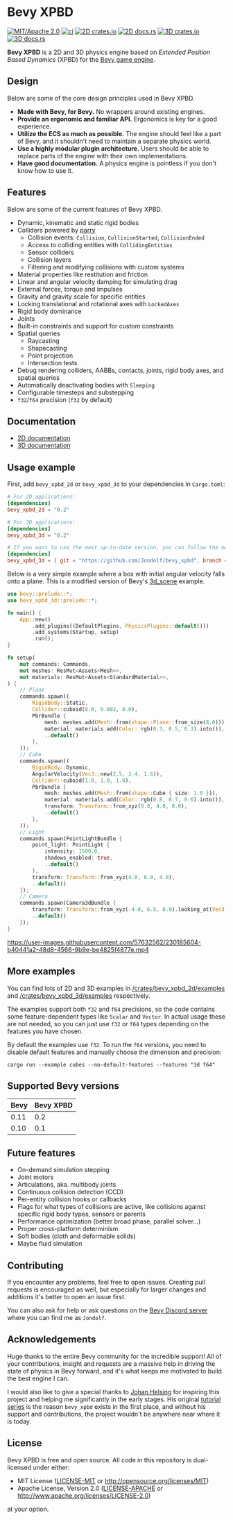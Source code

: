 # Bevy XPBD

[![MIT/Apache 2.0](https://img.shields.io/badge/license-MIT%2FApache-blue.svg)](https://github.com/Jondolf/bevy_xpbd#license)
[![ci](https://github.com/Jondolf/bevy_xpbd/actions/workflows/ci.yml/badge.svg?branch=main)](https://github.com/Jondolf/bevy_xpbd/actions/workflows/ci.yml)
[![2D crates.io](https://img.shields.io/crates/v/bevy_xpbd_2d?label=2D%20crates.io)](https://crates.io/crates/bevy_xpbd_2d)
[![2D docs.rs](https://img.shields.io/docsrs/bevy_xpbd_2d?label=2D%20docs.rs)](https://docs.rs/bevy_xpbd_2d)
[![3D crates.io](https://img.shields.io/crates/v/bevy_xpbd_3d?label=3D%20crates.io)](https://crates.io/crates/bevy_xpbd_3d)
[![3D docs.rs](https://img.shields.io/docsrs/bevy_xpbd_3d?label=3D%20docs.rs)](https://docs.rs/bevy_xpbd_3d)

**Bevy XPBD** is a 2D and 3D physics engine based on *Extended Position Based Dynamics* (XPBD)
for the [Bevy game engine](https://bevyengine.org/).

## Design

Below are some of the core design principles used in Bevy XPBD.

- **Made with Bevy, for Bevy.** No wrappers around existing engines.
- **Provide an ergonomic and familiar API.** Ergonomics is key for a good experience.
- **Utilize the ECS as much as possible.** The engine should feel like a part of Bevy, and it shouldn't
need to maintain a separate physics world.
- **Use a highly modular plugin architecture.** Users should be able to replace parts of the engine
with their own implementations.
- **Have good documentation.** A physics engine is pointless if you don't know how to use it.

## Features

Below are some of the current features of Bevy XPBD.

- Dynamic, kinematic and static rigid bodies
- Colliders powered by [parry](https://parry.rs)
  - Collision events: `Collision`, `CollisionStarted`, `CollisionEnded`
  - Access to colliding entities with `CollidingEntities`
  - Sensor colliders
  - Collision layers
  - Filtering and modifying collisions with custom systems
- Material properties like restitution and friction
- Linear and angular velocity damping for simulating drag
- External forces, torque and impulses
- Gravity and gravity scale for specific entities
- Locking translational and rotational axes with `LockedAxes`
- Rigid body dominance
- Joints
- Built-in constraints and support for custom constraints
- Spatial queries
  - Raycasting
  - Shapecasting
  - Point projection
  - Intersection tests
- Debug rendering colliders, AABBs, contacts, joints, rigid body axes, and spatial queries
- Automatically deactivating bodies with `Sleeping`
- Configurable timesteps and substepping
- `f32`/`f64` precision (`f32` by default)

## Documentation

- [2D documentation](https://docs.rs/bevy_xpbd_2d)
- [3D documentation](https://docs.rs/bevy_xpbd_3d)

## Usage example

First, add `bevy_xpbd_2d` or `bevy_xpbd_3d` to your dependencies in `Cargo.toml`:

```toml
# For 2D applications:
[dependencies]
bevy_xpbd_2d = "0.2"

# For 3D applications:
[dependencies]
bevy_xpbd_3d = "0.2"

# If you want to use the most up-to-date version, you can follow the main branch:
[dependencies]
bevy_xpbd_3d = { git = "https://github.com/Jondolf/bevy_xpbd", branch = "main" }
```

Below is a very simple example where a box with initial angular velocity falls onto a plane. This is a modified version of Bevy's [3d_scene](https://bevyengine.org/examples/3d/3d-scene/) example.

```rs
use bevy::prelude::*;
use bevy_xpbd_3d::prelude::*;

fn main() {
    App::new()
        .add_plugins((DefaultPlugins, PhysicsPlugins::default()))
        .add_systems(Startup, setup)
        .run();
}

fn setup(
    mut commands: Commands,
    mut meshes: ResMut<Assets<Mesh>>,
    mut materials: ResMut<Assets<StandardMaterial>>,
) {
    // Plane
    commands.spawn((
        RigidBody::Static,
        Collider::cuboid(8.0, 0.002, 8.0),
        PbrBundle {
            mesh: meshes.add(Mesh::from(shape::Plane::from_size(8.0))),
            material: materials.add(Color::rgb(0.3, 0.5, 0.3).into()),
            ..default()
        },
    ));
    // Cube
    commands.spawn((
        RigidBody::Dynamic,
        AngularVelocity(Vec3::new(2.5, 3.4, 1.6)),
        Collider::cuboid(1.0, 1.0, 1.0),
        PbrBundle {
            mesh: meshes.add(Mesh::from(shape::Cube { size: 1.0 })),
            material: materials.add(Color::rgb(0.8, 0.7, 0.6).into()),
            transform: Transform::from_xyz(0.0, 4.0, 0.0),
            ..default()
        },
    ));
    // Light
    commands.spawn(PointLightBundle {
        point_light: PointLight {
            intensity: 1500.0,
            shadows_enabled: true,
            ..default()
        },
        transform: Transform::from_xyz(4.0, 8.0, 4.0),
        ..default()
    });
    // Camera
    commands.spawn(Camera3dBundle {
        transform: Transform::from_xyz(-4.0, 6.5, 8.0).looking_at(Vec3::ZERO, Vec3::Y),
        ..default()
    });
}
```

<https://user-images.githubusercontent.com/57632562/230185604-b40441a2-48d8-4566-9b9e-be4825f4877e.mp4>

## More examples

You can find lots of 2D and 3D examples in [/crates/bevy_xpbd_2d/examples](/crates/bevy_xpbd_2d/examples) and [/crates/bevy_xpbd_3d/examples](/crates/bevy_xpbd_3d/examples) respectively.

The examples support both `f32` and `f64` precisions, so the code contains some feature-dependent types like `Scalar` and `Vector`.
In actual usage these are not needed, so you can just use `f32` or `f64` types depending on the features you have chosen.

By default the examples use `f32`. To run the `f64` versions, you need to disable default features and manually choose the dimension
and precision:

```shell
cargo run --example cubes --no-default-features --features "3d f64"
```

## Supported Bevy versions

| Bevy | Bevy XPBD |
| ---- | --------- |
| 0.11 | 0.2       |
| 0.10 | 0.1       |

## Future features

- On-demand simulation stepping
- Joint motors
- Articulations, aka. multibody joints
- Continuous collision detection (CCD)
- Per-entity collision hooks or callbacks
- Flags for what types of collisions are active, like collisions against specific rigid body types, sensors or parents
- Performance optimization (better broad phase, parallel solver...)
- Proper cross-platform determinism
- Soft bodies (cloth and deformable solids)
- Maybe fluid simulation

## Contributing

If you encounter any problems, feel free to open issues. Creating pull requests is encouraged
as well, but especially for larger changes and additions it's better to open an issue first.

You can also ask for help or ask questions on the [Bevy Discord server](https://discord.com/invite/gMUk5Ph)
where you can find me as `Jondolf`.

## Acknowledgements

Huge thanks to the entire Bevy community for the incredible support!
All of your contributions, insight and requests are a massive help
in driving the state of physics in Bevy forward, and it's what
keeps me motivated to build the best engine I can.

I would also like to give a special thanks to [Johan Helsing][johan-helsing]
for inspiring this project and helping me significantly in the early stages.
His original [tutorial series][johan-xpbd-tutorial] is the reason `bevy_xpbd`
exists in the first place, and without his support and contributions,
the project wouldn't be anywhere near where it is today.

[johan-helsing]: https://github.com/johanhelsing
[johan-xpbd-tutorial]: https://johanhelsing.studio/posts/bevy-xpbd

## License

Bevy XPBD is free and open source. All code in this repository is dual-licensed under either:

- MIT License ([LICENSE-MIT](/LICENSE-MIT) or <http://opensource.org/licenses/MIT>)
- Apache License, Version 2.0 ([LICENSE-APACHE](/LICENSE-APACHE) or <http://www.apache.org/licenses/LICENSE-2.0>)

at your option.

